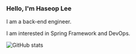 ### Hello, I'm Haseop Lee

I am a back-end engineer.

I am interested in Spring Framework and DevOps.

<div align="left" style="text-align:left;width:60%">
  
  ![GitHub stats](https://github-readme-stats.vercel.app/api?username=haservi&show_icons=true&theme=dark&hide=issues)
 
</div>
